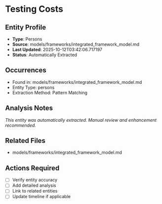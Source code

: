 # Testing Costs

## Entity Profile
- **Type**: Persons
- **Source**: models/frameworks/integrated_framework_model.md
- **Last Updated**: 2025-10-12T03:42:06.717197
- **Status**: Automatically Extracted

## Occurrences
- Found in: models/frameworks/integrated_framework_model.md
- Entity Type: persons
- Extraction Method: Pattern Matching

## Analysis Notes
*This entity was automatically extracted. Manual review and enhancement recommended.*

## Related Files
- models/frameworks/integrated_framework_model.md

## Actions Required
- [ ] Verify entity accuracy
- [ ] Add detailed analysis
- [ ] Link to related entities
- [ ] Update timeline if applicable
